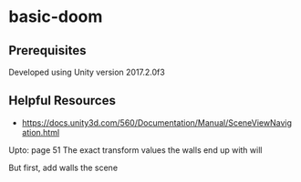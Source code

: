 # basic-doom

## Prerequisites

Developed using Unity version 2017.2.0f3

## Helpful Resources
* https://docs.unity3d.com/560/Documentation/Manual/SceneViewNavigation.html

Upto: page 51
The exact transform values the walls end up with will

But first, add walls the scene
